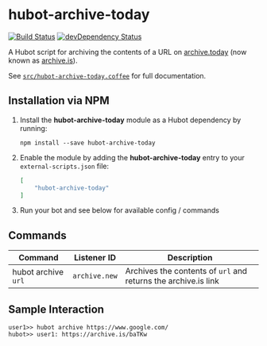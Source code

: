 # hubot-archive-today

[![Build Status](https://travis-ci.org/ClaudeBot/hubot-archive-today.svg)](https://travis-ci.org/ClaudeBot/hubot-archive-today)
[![devDependency Status](https://david-dm.org/ClaudeBot/hubot-archive-today/dev-status.svg)](https://david-dm.org/ClaudeBot/hubot-archive-today#info=devDependencies)

A Hubot script for archiving the contents of a URL on [archive.today][archive] (now known as [archive.is][archive]).

See [`src/hubot-archive-today.coffee`](src/hubot-archive-today.coffee) for full documentation.


## Installation via NPM

1. Install the __hubot-archive-today__ module as a Hubot dependency by running:

    ```
    npm install --save hubot-archive-today
    ```

2. Enable the module by adding the __hubot-archive-today__ entry to your `external-scripts.json` file:

    ```json
    [
        "hubot-archive-today"
    ]
    ```

3. Run your bot and see below for available config / commands


## Commands

Command | Listener ID | Description
--- | --- | ---
hubot archive `url` | `archive.new` | Archives the contents of `url` and returns the archive.is link


## Sample Interaction

```
user1>> hubot archive https://www.google.com/
hubot>> user1: https://archive.is/baTKw
```


[archive]: http://archive.is/